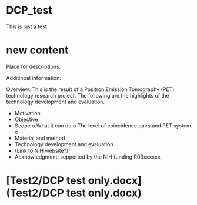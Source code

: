 # DCP_test
This is just a test
# new content
Place for descriptions.

Additinoal information:

Overview: This is the result of a Positron Emission Tomography (PET) technology research project. The following are the highlights of the technology development and evaluation. 
-	Motivation 
-	Objective
-	Scope 
o	What it can do
o	The level of coincidence pairs and PET system
o	
-	Material and method 
-	Technology development and evaluation
-	(Link to NIH website?)
-	Acknowledgment: supported by the NIH funding R03xxxxxx, 

# [Test2/DCP test only.docx] (Test2/DCP test only.docx)

